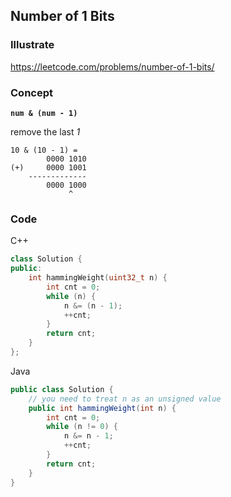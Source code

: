 ## Number of 1 Bits
### Illustrate
<https://leetcode.com/problems/number-of-1-bits/>

### Concept
**`num & (num - 1)`**

remove the last *1*

```
10 & (10 - 1) =
        0000 1010
(+)     0000 1001
    -------------
        0000 1000
             ^
```

### Code

C++

```c++
class Solution {
public:
    int hammingWeight(uint32_t n) {
        int cnt = 0;
        while (n) {
            n &= (n - 1);
            ++cnt;
        }
        return cnt;
    }
};
```

Java

```java
public class Solution {
    // you need to treat n as an unsigned value
    public int hammingWeight(int n) {
        int cnt = 0;
        while (n != 0) {
            n &= n - 1;
            ++cnt;
        }
        return cnt;
    }
}
```